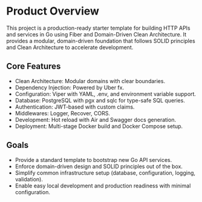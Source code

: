 # Product Overview

This project is a production-ready starter template for building HTTP APIs and services in Go using Fiber and Domain-Driven Clean Architecture. It provides a modular, domain-driven foundation that follows SOLID principles and Clean Architecture to accelerate development.

## Core Features

- Clean Architecture: Modular domains with clear boundaries.
- Dependency Injection: Powered by Uber fx.
- Configuration: Viper with YAML, .env, and environment variable support.
- Database: PostgreSQL with pgx and sqlc for type-safe SQL queries.
- Authentication: JWT-based with custom claims.
- Middlewares: Logger, Recover, CORS.
- Development: Hot reload with Air and Swagger docs generation.
- Deployment: Multi-stage Docker build and Docker Compose setup.

## Goals

- Provide a standard template to bootstrap new Go API services.
- Enforce domain-driven design and SOLID principles out of the box.
- Simplify common infrastructure setup (database, configuration, logging, validation).
- Enable easy local development and production readiness with minimal configuration.